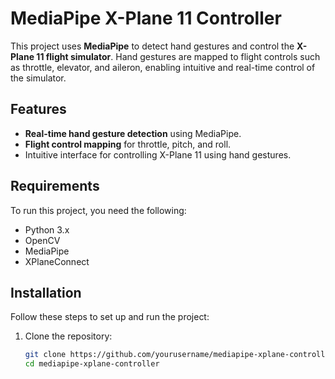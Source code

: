 # MediaPipe X-Plane 11 Controller

This project uses **MediaPipe** to detect hand gestures and control the **X-Plane 11 flight simulator**. Hand gestures are mapped to flight controls such as throttle, elevator, and aileron, enabling intuitive and real-time control of the simulator.

## Features
- **Real-time hand gesture detection** using MediaPipe.
- **Flight control mapping** for throttle, pitch, and roll.
- Intuitive interface for controlling X-Plane 11 using hand gestures.

## Requirements
To run this project, you need the following:
- Python 3.x
- OpenCV
- MediaPipe
- XPlaneConnect

## Installation
Follow these steps to set up and run the project:

1. Clone the repository:
   ```bash
   git clone https://github.com/yourusername/mediapipe-xplane-controller.git
   cd mediapipe-xplane-controller

